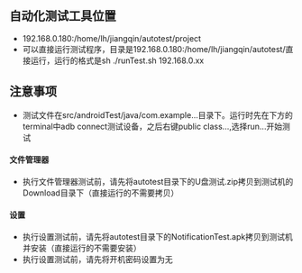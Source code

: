 ## 自动化测试工具位置
   - 192.168.0.180:/home/lh/jiangqin/autotest/project
   - 可以直接运行测试程序，目录是192.168.0.180:/home/lh/jiangqin/autotest/直接运行，运行的格式是sh ./runTest.sh 192.168.0.xx
## 注意事项
   - 测试文件在src/androidTest/java/com.example...目录下。运行时先在下方的terminal中adb connect测试设备，之后右键public class...,选择run...开始测试
#### 文件管理器
   - 执行文件管理器测试前，请先将autotest目录下的U盘测试.zip拷贝到测试机的Download目录下（直接运行的不需要拷贝）
#### 设置
   - 执行设置测试前，请先将autotest目录下的NotificationTest.apk拷贝到测试机并安装（直接运行的不需要安装）
   - 执行设置测试前，请先将开机密码设置为无
